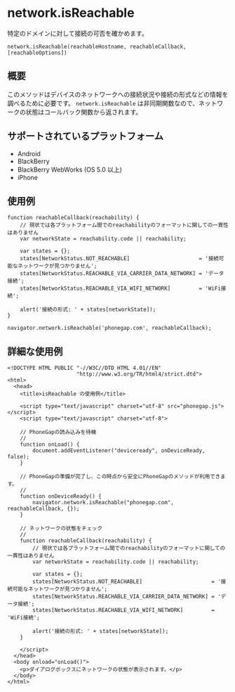 network.isReachable
===================

特定のドメインに対して接続の可否を確かめます。

    network.isReachable(reachableHostname, reachableCallback, [reachableOptions])

概要
-----------

このメソッドはデバイスのネットワークへの接続状況や接続の形式などの情報を調べるために必要です。 
`network.isReachable` は非同期関数なので、ネットワークの状態はコールバック関数から返されます。


サポートされているプラットフォーム
-------------------

- Android
- BlackBerry
- BlackBerry WebWorks (OS 5.0 以上)
- iPhone

使用例
-------------

    function reachableCallback(reachability) {
        // 現状では各プラットフォーム間でのreachabilityのフォーマットに関しての一貫性はありません
        var networkState = reachability.code || reachability;
        
        var states = {};
        states[NetworkStatus.NOT_REACHABLE]                      = '接続可能なネットワークが見つかりません';
        states[NetworkStatus.REACHABLE_VIA_CARRIER_DATA_NETWORK] = 'データ接続';
        states[NetworkStatus.REACHABLE_VIA_WIFI_NETWORK]         = 'WiFi接続';
    
        alert('接続の形式: ' + states[networkState]);
    }
    
    navigator.network.isReachable('phonegap.com', reachableCallback);


詳細な使用例
------------

    <!DOCTYPE HTML PUBLIC "-//W3C//DTD HTML 4.01//EN"
                          "http://www.w3.org/TR/html4/strict.dtd">
    <html>
      <head>
        <title>isReachable の使用例</title>
        
        <script type="text/javascript" charset="utf-8" src="phonegap.js"></script>
        <script type="text/javascript" charset="utf-8">
            
        // PhoneGapの読み込みを待機
        // 
        function onLoad() {
            document.addEventListener("deviceready", onDeviceReady, false);
        }
        
        // PhoneGapの準備が完了し、この時点から安全にPhoneGapのメソッドが利用できます。
        //
        function onDeviceReady() {
            navigator.network.isReachable("phonegap.com", reachableCallback, {});
        }
        
        // ネットワークの状態をチェック
        //
        function reachableCallback(reachability) {
            // 現状では各プラットフォーム間でのreachabilityのフォーマットに関しての一貫性はありません
            var networkState = reachability.code || reachability;
            
            var states = {};
            states[NetworkStatus.NOT_REACHABLE]                      = '接続可能なネットワークが見つかりません';
            states[NetworkStatus.REACHABLE_VIA_CARRIER_DATA_NETWORK] = 'データ接続';
            states[NetworkStatus.REACHABLE_VIA_WIFI_NETWORK]         = 'WiFi接続';
            
            alert('接続の形式: ' + states[networkState]);
        }
        
        </script>
      </head>
      <body onload="onLoad()">
        <p>ダイアログボックスにネットワークの状態が表示されます。</p>
      </body>
    </html>